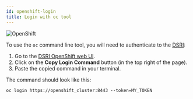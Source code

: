 ```yaml
---
id: openshift-login
title: Login with oc tool
---
```


![OpenShift](/dsri-documentation/img/openshift-logo.png)

To use the `oc` command line tool, you will need to authenticate to the [DSRI](https://app.dsri.unimaas.nl:8443/console):

1. Go to the [DSRI OpenShift web UI](https://app.dsri.unimaas.nl:8443/console).
2. Click on the **Copy Login Command** button (in the top right of the page).
3. Paste the copied command in your terminal.

The command should look like this:

```shell
oc login https://openshift_cluster:8443 --token=MY_TOKEN
```

<!-- ![](/dsri-documentation/img/getting-started-preparation-verify.png) -->